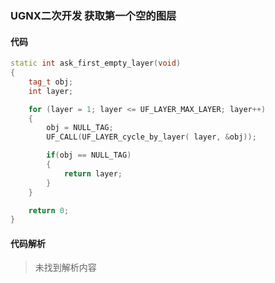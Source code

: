 ### UGNX二次开发 获取第一个空的图层

#### 代码

```cpp
static int ask_first_empty_layer(void)
{
    tag_t obj;
    int layer;

    for (layer = 1; layer <= UF_LAYER_MAX_LAYER; layer++)
    {
        obj = NULL_TAG;
        UF_CALL(UF_LAYER_cycle_by_layer( layer, &obj));

        if(obj == NULL_TAG)
        { 
            return layer;
        }
    }

    return 0;
}
```

#### 代码解析
> 未找到解析内容

